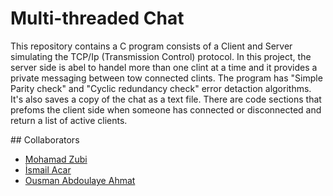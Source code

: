 ﻿# Multi-threaded Chat
 This repository contains a C program consists of a Client and Server simulating the TCP/Ip (Transmission Control) protocol. 
 In this project, the server side is abel to handel more than one clint at a time and it provides a private messaging between tow connected clints. The program has "Simple Parity check" and "Cyclic redundancy check" error detaction algorithms. It's also saves a copy of the chat as a text file. There are code sections that prefoms the client side when someone has connected or disconnected and return a list of active clients. 

﻿## Collaborators
 - [Mohamad Zubi](https://github.com/MOHAMAD-ZUBI)
 - [İsmail Acar](https://github.com/SohnDesCharismas)
 - [Ousman Abdoulaye Ahmat](https://github.com/Ousman6254)
